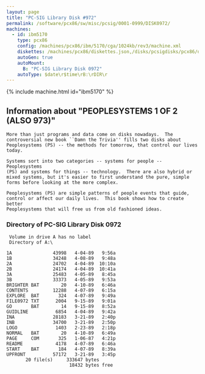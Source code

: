```yaml
---
layout: page
title: "PC-SIG Library Disk #972"
permalink: /software/pcx86/sw/misc/pcsig/0001-0999/DISK0972/
machines:
  - id: ibm5170
    type: pcx86
    config: /machines/pcx86/ibm/5170/cga/1024kb/rev3/machine.xml
    diskettes: /machines/pcx86/diskettes.json,/disks/pcsigdisks/pcx86/diskettes.json
    autoGen: true
    autoMount:
      B: "PC-SIG Library Disk 0972"
    autoType: $date\r$time\rB:\rDIR\r
---
```


{% include machine.html id="ibm5170" %}

## Information about "PEOPLESYSTEMS 1 OF 2 (ALSO 973)"

    More than just programs and data come on disks nowadays.  The
    controversial new book ``Damn the Trivia'' fills two disks about
    Peoplesystems (PS) -- the methods for tomorrow, that control our lives
    today.
    
    Systems sort into two categories -- systems for people -- Peoplesystems
    (PS) and systems for things -- technology.  There are also hybrid or
    mixed systems, but it's easier to first understand the pure, simple
    forms before looking at the more complex.
    
    Peoplesystems (PS) are simple patterns of people events that guide,
    control or affect our daily lives.  This book shows how to create better
    Peoplesystems that will free us from old fashioned ideas.

### Directory of PC-SIG Library Disk 0972

     Volume in drive A has no label
     Directory of A:\

    1A               43998   4-04-89   9:56a
    1B               34248   4-08-89   9:48a
    2A               24702   4-04-89  10:10a
    2B               24174   4-04-89  10:41a
    3A               25483   4-05-89   8:45a
    3B               33373   4-05-89   9:53a
    BRIGHTER BAT        20   4-10-89   6:46a
    CONTENTS         12288   4-07-89   6:15a
    EXPLORE  BAT       324   4-07-89   9:49a
    FILE0972 TXT      2004   9-15-89   9:01a
    GO       BAT        14   9-15-89   8:52a
    GUIDLINE          6854   4-04-89   9:42a
    INA              28183   3-21-89   2:40p
    INB              34700   3-21-89   2:50p
    LOGO              1403   2-23-89   2:18p
    NORMAL   BAT        20   4-10-89   6:49a
    PAGE     COM       325   1-06-87   4:21p
    README            4178   4-07-89   6:46a
    START    BAT       184   4-07-89   8:39a
    UPFRONT          57172   3-21-89   3:45p
           20 file(s)     333647 bytes
                           18432 bytes free
